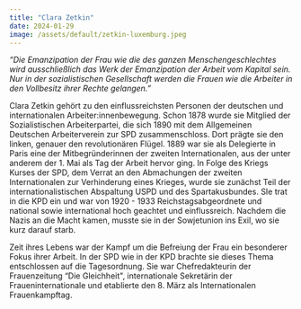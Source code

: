 ```yaml
---
title: "Clara Zetkin"
date: 2024-01-29
image: /assets/default/zetkin-luxemburg.jpeg
---
```


_“Die Emanzipation der Frau wie die des ganzen Menschengeschlechtes wird ausschließlich das Werk der Emanzipation der Arbeit vom Kapital sein. Nur in der sozialistischen Gesellschaft werden die Frauen wie die Arbeiter in den Vollbesitz ihrer Rechte gelangen.”_

Clara Zetkin gehört zu den einflussreichsten Personen der deutschen und internationalen Arbeiter:innenbewegung. Schon 1878 wurde sie Mitglied der Sozialistischen Arbeiterpartei, die sich 1890 mit dem Allgemeinen Deutschen Arbeiterverein zur SPD zusammenschloss. Dort prägte sie den linken, genauer den revolutionären Flügel. 1889 war sie als Delegierte in Paris eine der Mitbegründerinnen der zweiten Internationalen, aus der unter anderem der 1. Mai als Tag der Arbeit hervor ging. In Folge des Kriegs Kurses der SPD, dem Verrat an den Abmachungen der zweiten Internationalen zur Verhinderung eines Krieges, wurde sie zunächst Teil der internationalistischen Abspaltung USPD und des Spartakusbundes. SIe trat in die KPD ein und war von 1920 - 1933 Reichstagsabgeordnete und national sowie international hoch geachtet und einflussreich. Nachdem die Nazis an die Macht kamen, musste sie in der Sowjetunion ins Exil, wo sie kurz darauf starb.

Zeit ihres Lebens war der Kampf um die Befreiung der Frau ein besonderer Fokus ihrer Arbeit. In der SPD wie in der KPD brachte sie dieses Thema entschlossen auf die Tagesordnung. Sie war Chefredakteurin der Frauenzeitung “Die Gleichheit", internationale Sekretärin der Fraueninternationale und etablierte den 8. März als Internationalen Frauenkampftag.
